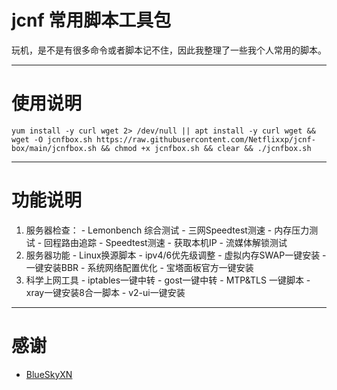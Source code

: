 # jcnf 常用脚本工具包
玩机，是不是有很多命令或者脚本记不住，因此我整理了一些我个人常用的脚本。
***

# 使用说明
	yum install -y curl wget 2> /dev/null || apt install -y curl wget && wget -O jcnfbox.sh https://raw.githubusercontent.com/Netflixxp/jcnf-box/main/jcnfbox.sh && chmod +x jcnfbox.sh && clear && ./jcnfbox.sh
***

# 功能说明
1. 服务器检查：
		- Lemonbench 综合测试
		- 三网Speedtest测速
		- 内存压力测试
		- 回程路由追踪
		- Speedtest测速
		- 获取本机IP
		- 流媒体解锁测试
2. 服务器功能
		- Linux换源脚本
		- ipv4/6优先级调整
		- 虚拟内存SWAP一键安装
		- 一键安装BBR
		- 系统网络配置优化
		- 宝塔面板官方一键安装
3. 科学上网工具
		- iptables一键中转
		- gost一键中转
		- MTP&TLS 一键脚本
		- xray一键安装8合一脚本
		- v2-ui一键安装
***

# 感谢
 * [BlueSkyXN](https://github.com/BlueSkyXN/SKY-BOX)